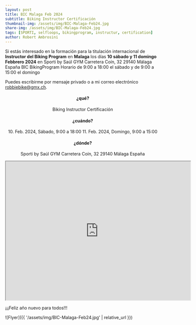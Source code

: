 ```yaml
---
layout: post
title: BIC Malaga Feb 2024
subtitle: Biking Instructor Certificación
thumbnail-img: /assets/img/BIC-Malaga-Feb24.jpg
share-img: /assets/img/BIC-Malaga-Feb24.jpg
tags: [SPORTI, selfloops, bikingprogram, instructur, certification]
author: Robert Ambrosini
---
```

Si estás interesado en la formación para la titulación internacional de **Instructor del Biking Program** en **Malaga** los días **10 sábado y 11 domingo Febbrero 2024** 
en Sporti by Saúl GYM Carretera Coín, 32 29140 Málaga España BIC BikingProgram 
Horario de 9:00 a 18:00 el sábado y de 9:00 a 15:00 el domingo 

Puedes escribirme por mensaje privado o a mi correo electrónico [robbiebike@gmx.ch](mailto:robbiebike@gmx.ch?subject=BIC%20Malaga%20Feb24).

<h4 style="text-align: center;">¿qué?</h4>
<p style="text-align: center;">Biking Instructor Certificación</p>

<h4 style="text-align: center;">¿cuándo?</h4>
<p style="text-align: center;">10. Feb. 2024, Sábado, 9:00 a 18:00
11. Feb. 2024, Domingo, 9:00 a 15:00</p>

<h4 style="text-align: center;">¿dónde?</h4>
<p style="text-align: center;">Sporti by Saúl GYM Carretera Coín, 32 29140 Málaga España</p>
<div style="text-align:center;"><iframe src="https://www.google.com/maps/embed?pb=!1m14!1m8!1m3!1d12802.377184792325!2d-4.4930658!3d36.6602096!3m2!1i1024!2i768!4f13.1!3m3!1m2!1s0xd72fa33d7ca3445%3A0x87528011e1a3825a!2sSaul%20Fitness%20Gym!5e0!3m2!1sen!2sch!4v1704313350398!5m2!1sen!2sch" style="text-align:center;" width="600" height="450" style="border:0;" allowfullscreen="" loading="lazy" referrerpolicy="no-referrer-when-downgrade"></iframe></div>

¡¡¡Feliz año nuevo para todos!!! 

![Flyer]({{ '/assets/img/BIC-Malaga-Feb24.jpg' | relative_url }})
